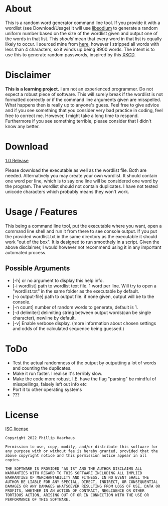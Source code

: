 # About

This is a random word generator command line tool. If you provide it with a wordlist (see Download/Usage) it will use [libsodium](https://github.com/jedisct1/libsodium) to generate a random uniform number based on the size of the wordlist given and output one of the words in that list. This *should* mean that every word in that list is equally likely to occur. I sourced mine from [here](https://www.mit.edu/~ecprice/wordlist.10000), however I stripped all words with less than 4 characters, so it winds up being 8900 words. The intent is to use this to generate random passwords, inspired by this [XKCD](https://xkcd.com/936/).

# Disclaimer

**This is a learning project.** I am not an experienced programmer. Do not expect a robust piece of software. This will surely break if the wordlist is not formatted correctly or if the command line arguments given are misspelled. What happens then is really up to anyone's guess. Feel free to give advice and if you see something that you consider very bad practice in coding, feel free to correct me. However, I might take a long time to respond. Furthermore if you see something terrible, please consider that I didn't know any better.

# Download 

[1.0 Release](https://github.com/RandomHarun/randomwordgencmd/releases/tag/v1.0)

Please download the executable as well as the wordlist file. Both are needed. Alternatively you may create your own wordlist. It should contain one word per line, which is to say one line will be considered one word by the program. The wordlist should not contain duplicates. I have not tested unicode characters which probably means they won't work.

# Usage / Features

This being a command line tool, put the executable where you want, open a command line shell and run it from there to see console output. If you put the provided wordlist.txt in the same directory as the executable it should work "out of the box". It is designed to run smoothely in a script. Given the above disclaimer, I would however not recommend using it in any important automated process.

## Possible Arguments

-  [-h] or no argument to display this help info.
-  [-i wordlist] path to wordlist text file. 1 word per line. Will try to open a "wordlist.txt" in the same folder as the executable by default.
-  [-o output-file] path to output file. if none given, output will be to the console.
-  [-n count] number of random words to generate, default is 1.
-  [-d delimiter] delimiting string between output words(can be single character), newline by default.
-  [-v] Enable verbose display. (more information about chosen settings and odds of the calculated sequence being guessed.)

# ToDo
-  Test the actual randomness of the output by outputting a lot of words and counting the duplicates.
-  Make it run faster. I realise it's terribly slow.
-  Make the code more robust. I.E. have the flag "parsing" be mindful of misspellings, falsely left out info etc
-  Port it to other operating systems
-  ???

# License

[ISC license](https://en.wikipedia.org/wiki/ISC_license)

```
Copyright 2022 Phillip Haarhaus

Permission to use, copy, modify, and/or distribute this software for any purpose with or without fee is hereby granted, provided that the above copyright notice and this permission notice appear in all copies.

THE SOFTWARE IS PROVIDED "AS IS" AND THE AUTHOR DISCLAIMS ALL WARRANTIES WITH REGARD TO THIS SOFTWARE INCLUDING ALL IMPLIED WARRANTIES OF MERCHANTABILITY AND FITNESS. IN NO EVENT SHALL THE AUTHOR BE LIABLE FOR ANY SPECIAL, DIRECT, INDIRECT, OR CONSEQUENTIAL DAMAGES OR ANY DAMAGES WHATSOEVER RESULTING FROM LOSS OF USE, DATA OR PROFITS, WHETHER IN AN ACTION OF CONTRACT, NEGLIGENCE OR OTHER TORTIOUS ACTION, ARISING OUT OF OR IN CONNECTION WITH THE USE OR PERFORMANCE OF THIS SOFTWARE.
```
